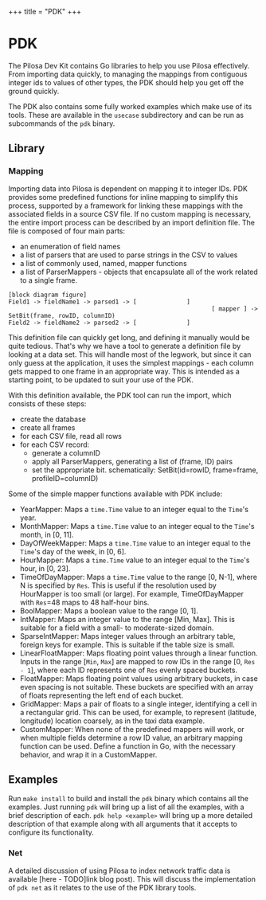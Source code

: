 +++
title = "PDK"
+++

# PDK

The Pilosa Dev Kit contains Go libraries to help you use Pilosa effectively. From importing data quickly, to managing the mappings from contiguous integer ids to values of other types, the PDK should help you get off the ground quickly.

The PDK also contains some fully worked examples which make use of its tools. These are available in the `usecase` subdirectory and can be run as subcommands of the `pdk` binary.

## Library

### Mapping

Importing data into Pilosa is dependent on mapping it to integer IDs. PDK provides some predefined functions for inline mapping to simplify this process, supported by a framework for linking these mappings with the associated fields in a source CSV file. If no custom mapping is necessary, the entire import process can be described by an import definition file. The file is composed of four main parts:

* an enumeration of field names
* a list of parsers that are used to parse strings in the CSV to values
* a list of commonly used, named, mapper functions
* a list of ParserMappers - objects that encapsulate all of the work related to a single frame. 

```
[block diagram figure]
Field1 -> fieldName1 -> parsed1 -> [              ] 
                                                         [ mapper ] -> SetBit(frame, rowID, columnID)
Field2 -> fieldName2 -> parsed2 -> [              ]
```

This definition file can quickly get long, and defining it manually would be quite tedious. That's why we have a tool to generate a definition file by looking at a data set. This will handle most of the legwork, but since it can only guess at the application, it uses the simplest mappings - each column gets mapped to one frame in an appropriate way. This is intended as a starting point, to be updated to suit your use of the PDK.

With this definition available, the PDK tool can run the import, which consists of these steps:
- create the database
- create all frames
- for each CSV file, read all rows
- for each CSV record: 
  - generate a columnID
  - apply all ParserMappers, generating a list of (frame, ID) pairs
  - set the appropriate bit. schematically: SetBit(id=rowID, frame=frame, profileID=columnID)

Some of the simple mapper functions available with PDK include:
* YearMapper: Maps a `time.Time` value to an integer equal to the `Time`'s year. 
* MonthMapper: Maps a `time.Time` value to an integer equal to the `Time`'s month, in [0, 11].
* DayOfWeekMapper: Maps a `time.Time` value to an integer equal to the `Time`'s day of the week, in [0, 6].
* HourMapper: Maps a `time.Time` value to an integer equal to the `Time`'s hour, in [0, 23].
* TimeOfDayMapper: Maps a `time.Time` value to the range [0, N-1], where N is specified by `Res`. This is useful if the resolution used by HourMapper is too small (or large). For example, TimeOfDayMapper with `Res`=48 maps to 48 half-hour bins.
* BoolMapper: Maps a boolean value to the range [0, 1].
* IntMapper: Maps an integer value to the range [Min, Max]. This is suitable for a field with a small- to moderate-sized domain.
* SparseIntMapper: Maps integer values through an arbitrary table, foreign keys for example. This is suitable if the table size is small.
* LinearFloatMapper: Maps floating point values through a linear function. Inputs in the range [`Min`, `Max`] are mapped to row IDs in the range [0, `Res - 1`], where each ID represents one of `Res` evenly spaced buckets.
* FloatMapper: Maps floating point values using arbitrary buckets, in case even spacing is not suitable. These buckets are specified with an array of floats representing the left end of each bucket.
* GridMapper: Maps a pair of floats to a single integer, identifying a cell in a rectangular grid. This can be used, for example, to represent (latitude, longitude) location coarsely, as in the taxi data example.
* CustomMapper: When none of the predefined mappers will work, or when multiple fields determine a row ID value, an arbitrary mapping function can be used. Define a function in Go, with the necessary behavior, and wrap it in a CustomMapper.

## Examples

Run `make install` to build and install the `pdk` binary which contains all the examples. Just running `pdk` will bring up a list of all the examples, with a brief description of each. `pdk help <example>` will bring up a more detailed description of that example along with all arguments that it accepts to configure its functionality.

### Net

A detailed discussion of using Pilosa to index network traffic data is available [here - TODO]link blog post). This will discuss the implementation of `pdk net` as it relates to the use of the PDK library tools.
